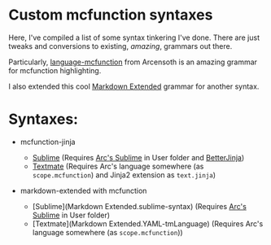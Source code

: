 # Custom mcfunction syntaxes

Here, I've compiled a list of some syntax tinkering I've done. There are just tweaks and conversions to existing, *amazing*, grammars out there.

Particularly, [language-mcfunction](https://github.com/Arcensoth/language-mcfunction) from Arcensoth is an amazing grammar for mcfunction highlighting.

I also extended this cool [Markdown Extended](https://github.com/jonschlinkert/sublime-markdown-extended) grammar for another syntax.

# Syntaxes:
- mcfunction-jinja
	- [Sublime](mcfunction-jinja.sublime-syntax) (Requires [Arc's Sublime](mcfunction.sublime-syntax) in User folder and [BetterJinja](https://github.com/Sublime-Instincts/BetterJinja))
	- [Textmate](mcfunction-jinja.YAML-tmLanguage) (Requires Arc's language somewhere (as `scope.mcfunction`) and Jinja2 extension as `text.jinja`)

- markdown-extended with mcfunction
	- [Sublime](Markdown Extended.sublime-syntax) (Requires [Arc's Sublime](mcfunction.sublime-syntax) in User folder)
	- [Textmate](Markdown Extended.YAML-tmLanguage) (Requires Arc's language somewhere (as `scope.mcfunction`))
